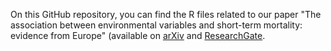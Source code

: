 On this GitHub repository, you can find the R files related to our paper "The association between environmental variables and short-term mortality: evidence from Europe" (available on <a href="https://arxiv.org/abs/2503.04568">arXiv</a> and <a href="https://www.researchgate.net/publication/389635942_Granular_mortality_modeling_with_temperature_and_epidemic_shocks_a_three-state_regime-switching_approach">ResearchGate</a>. 

